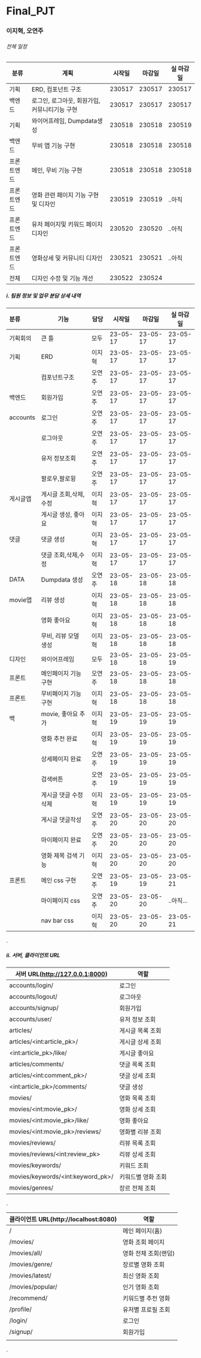 # Final_PJT

### 이지혁, 오연주

###### 전체 일정

| 분류    | 계획                         | 시작일    | 마감일    | 실 마감일  |
| ----- | -------------------------- | ------ | ------ | ------ |
| 기획    | ERD, 컴포넌트 구조               | 230517 | 230517 | 230517 |
| 백엔드   | 로그인, 로그아웃, 회원가입, 커뮤니티기능 구현 | 230517 | 230517 | 230517 |
| 기획    | 와이어프레임, Dumpdata생성         | 230518 | 230518 | 230519 |
| 백엔드   | 무비 앱 기능 구현                 | 230518 | 230518 | 230518 |
| 프론트엔드 | 메인, 무비 기능 구현               | 230518 | 230518 | 230518 |
| 프론트엔드 | 영화 관련 페이지 기능 구현 및 디자인      | 230519 | 230519 | ..아직   |
| 프론트엔드 | 유저 페이지및 키워드 페이지 디자인        | 230520 | 230520 | ..아직   |
| 프론트엔드 | 영화상세 및 커뮤니티 디자인            | 230521 | 230521 | ..아직   |
| 전체    | 디자인 수정 및 기능 개선             | 230522 | 230524 |        |

##### ⅰ. 팀원 정보 및 업무 분담 상세 내역

| 분류       | 기능            | 담당  | 시작일      | 마감일      | 실 마감일    |
|:-------- | ------------- | --- | -------- | -------- | -------- |
| 기획회의     | 큰 틀           | 모두  | 23-05-17 | 23-05-17 | 23-05-17 |
| 기획       | ERD           | 이지혁 | 23-05-17 | 23-05-17 | 23-05-17 |
|          | 컴포넌트구조        | 오연주 | 23-05-17 | 23-05-17 | 23-05-17 |
| 백엔드      | 회원가입          | 오연주 | 23-05-17 | 23-05-17 | 23-05-17 |
| accounts | 로그인           | 오연주 | 23-05-17 | 23-05-17 | 23-05-17 |
|          | 로그아웃          | 오연주 | 23-05-17 | 23-05-17 | 23-05-17 |
|          | 유저 정보조회       | 오연주 | 23-05-17 | 23-05-17 | 23-05-17 |
|          | 팔로우,팔로윙       | 오연주 | 23-05-17 | 23-05-17 | 23-05-17 |
| 게시글앱     | 게시글 조회,삭제,수정  | 이지혁 | 23-05-17 | 23-05-17 | 23-05-17 |
|          | 게시글 생성, 좋아요   | 이지혁 | 23-05-17 | 23-05-17 | 23-05-17 |
| 댓글       | 댓글 생성         | 이지혁 | 23-05-17 | 23-05-17 | 23-05-17 |
|          | 댓글 조회,삭제,수정   | 이지혁 | 23-05-17 | 23-05-17 | 23-05-17 |
| DATA     | Dumpdata 생성   | 오연주 | 23-05-18 | 23-05-18 | 23-05-18 |
| movie앱   | 리뷰 생성         | 이지혁 | 23-05-18 | 23-05-18 | 23-05-18 |
|          | 영화 좋아요        | 이지혁 | 23-05-18 | 23-05-18 | 23-05-18 |
|          | 무비, 리뷰 모델 생성  | 이지혁 | 23-05-18 | 23-05-18 | 23-05-18 |
| 디자인      | 와이어프레임        | 모두  | 23-05-18 | 23-05-18 | 23-05-19 |
| 프론트      | 메인페이지 기능 구현   | 오연주 | 23-05-18 | 23-05-18 | 23-05-18 |
| 프론트      | 무비페이지 기능 구현   | 이지혁 | 23-05-18 | 23-05-18 | 23-05-18 |
| 백        | movie, 좋아요 추가 | 이지혁 | 23-05-19 | 23-05-19 | 23-05-19 |
|          | 영화 추천 완료      | 이지혁 | 23-05-19 | 23-05-19 | 23-05-19 |
|          | 상세페이지 완료      | 오연주 | 23-05-19 | 23-05-19 | 23-05-19 |
|          | 검색버튼          | 오연주 | 23-05-19 | 23-05-19 | 23-05-19 |
|          | 게시글 댓글 수정 삭제  | 이지혁 | 23-05-19 | 23-05-19 | 23-05-19 |
|          | 게시글 댓글작성      | 오연주 | 23-05-20 | 23-05-20 | 23-05-20 |
|          | 마이페이지 완료      | 오연주 | 23-05-20 | 23-05-20 | 23-05-20 |
|          | 영화 제목 검색 기능   | 이지혁 | 23-05-20 | 23-05-20 | 23-05-20 |
| 프론트      | 메인 css 구현     | 오연주 | 23-05-19 | 23-05-19 | 23-05-21 |
|          | 마이페이지 css     | 오연주 | 23-05-20 | 23-05-20 | ..아직...  |
|          | nav bar css   | 이지혁 | 23-05-20 | 23-05-20 | 23-05-21 |

.

##### ⅱ.  서버, 클라이언트 URL

| 서버 URL(http://127.0.0.1:8000)      | 역할         |
| ---------------------------------- | ---------- |
| accounts/login/                    | 로그인        |
| accounts/logout/                   | 로그아웃       |
| accounts/signup/                   | 회원가입       |
| accounts/user/                     | 유저 정보 조회   |
| articles/                          | 게시글 목록 조회  |
| articles/\<int:article_pk>/        | 게시글 상세 조회  |
| \<int:article_pk>/like/            | 게시글 좋아요    |
| articles/comments/                 | 댓글 목록 조회   |
| articles/\<int:comment_pk>/        | 댓글 상세 조회   |
| \<int:article_pk>/comments/        | 댓글 생성      |
| movies/                            | 영화 목록 조회   |
| movies/\<int:movie_pk>/            | 영화 상세 조회   |
| movies/\<int:movie_pk>/like/       | 영화 좋아요     |
| movies/\<int:movie_pk>/reviews/    | 영화별 리뷰 조회  |
| movies/reviews/                    | 리뷰 목록 조회   |
| movies/reviews/\<int:review_pk>    | 리뷰 상세 조회   |
| movies/keywords/                   | 키워드 조회     |
| movies/keywords/\<int:keyword_pk>/ | 키워드별 영화 조회 |
| movies/genres/                     | 장르 전체 조회   |

.

| 클라이언트 URL(http://localhost:8080) | 역할           |
| -------------------------------- | ------------ |
| /                                | 메인 페이지(홈)    |
| /movies/                         | 영화 조회 페이지    |
| /movies/all/                     | 영화 전체 조회(랜덤) |
| /movies/genre/                   | 장르별 영화 조회    |
| /movies/latest/                  | 최신 영화 조회     |
| /movies/popular/                 | 인기 영화 조회     |
| /recommend/                      | 키워드별 추천 영화   |
| /profile/                        | 유저별 프로필 조회   |
| /login/                          | 로그인          |
| /signup/                         | 회원가입         |
|                                  |              |

.
